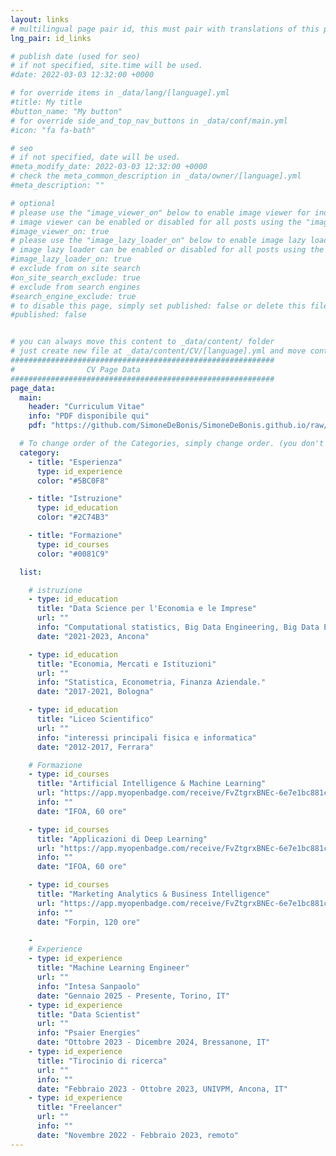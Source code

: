 ```yaml
---
layout: links
# multilingual page pair id, this must pair with translations of this page. (This name must be unique)
lng_pair: id_links

# publish date (used for seo)
# if not specified, site.time will be used.
#date: 2022-03-03 12:32:00 +0000

# for override items in _data/lang/[language].yml
#title: My title
#button_name: "My button"
# for override side_and_top_nav_buttons in _data/conf/main.yml
#icon: "fa fa-bath"

# seo
# if not specified, date will be used.
#meta_modify_date: 2022-03-03 12:32:00 +0000
# check the meta_common_description in _data/owner/[language].yml
#meta_description: ""

# optional
# please use the "image_viewer_on" below to enable image viewer for individual pages or posts (_posts/ or [language]/_posts folders).
# image viewer can be enabled or disabled for all posts using the "image_viewer_posts: true" setting in _data/conf/main.yml.
#image_viewer_on: true
# please use the "image_lazy_loader_on" below to enable image lazy loader for individual pages or posts (_posts/ or [language]/_posts folders).
# image lazy loader can be enabled or disabled for all posts using the "image_lazy_loader_posts: true" setting in _data/conf/main.yml.
#image_lazy_loader_on: true
# exclude from on site search
#on_site_search_exclude: true
# exclude from search engines
#search_engine_exclude: true
# to disable this page, simply set published: false or delete this file
#published: false


# you can always move this content to _data/content/ folder
# just create new file at _data/content/CV/[language].yml and move content below.
###########################################################
#                CV Page Data
###########################################################
page_data:
  main:
    header: "Curriculum Vitae"
    info: "PDF disponibile qui"
    pdf: "https://github.com/SimoneDeBonis/SimoneDeBonis.github.io/raw/main/assets/pdf/CV_Simone_De_Bonis_ita.pdf"

  # To change order of the Categories, simply change order. (you don't need to change list order.)
  category:
    - title: "Esperienza"
      type: id_experience
      color: "#5BC0F8"

    - title: "Istruzione"
      type: id_education
      color: "#2C74B3"

    - title: "Formazione"
      type: id_courses
      color: "#0081C9"

  list:

    # istruzione
    - type: id_education
      title: "Data Science per l'Economia e le Imprese"
      url: ""
      info: "Computational statistics, Big Data Engineering, Big Data Econometrics."
      date: "2021-2023, Ancona"

    - type: id_education
      title: "Economia, Mercati e Istituzioni"
      url: ""
      info: "Statistica, Econometria, Finanza Aziendale."
      date: "2017-2021, Bologna"

    - type: id_education
      title: "Liceo Scientifico"
      url: ""
      info: "interessi principali fisica e informatica"
      date: "2012-2017, Ferrara"

    # Formazione
    - type: id_courses
      title: "Artificial Intelligence & Machine Learning"
      url: "https://app.myopenbadge.com/receive/FvZtgrxBNEc-6e7e1bc881c70fd0eeed0ab7f35f3b0c-d3m8KeZqx-51641983520/heIx-44b5361112e0b13a7cb64e3e1a062ef0-lqmF5u7A-8/public"
      info: ""
      date: "IFOA, 60 ore"

    - type: id_courses
      title: "Applicazioni di Deep Learning"
      url: "https://app.myopenbadge.com/receive/FvZtgrxBNEc-6e7e1bc881c70fd0eeed0ab7f35f3b0c-d3m8KeZqx-51641983520/BiIfnvezJ-0034b39650acd254eb26916bcabc6800-3cUvBJxMthsm-2/public"
      info: ""
      date: "IFOA, 60 ore"

    - type: id_courses
      title: "Marketing Analytics & Business Intelligence"
      url: "https://app.myopenbadge.com/receive/FvZtgrxBNEc-6e7e1bc881c70fd0eeed0ab7f35f3b0c-d3m8KeZqx-51641983520/grhHFS-9be5fb854c73a297d744009314116fbc-9NvfF3GcXQ-2/public"
      info: ""
      date: "Forpin, 120 ore"

    -
    # Experience
    - type: id_experience
      title: "Machine Learning Engineer"
      url: ""
      info: "Intesa Sanpaolo"
      date: "Gennaio 2025 - Presente, Torino, IT"
    - type: id_experience
      title: "Data Scientist"
      url: ""
      info: "Psaier Energies"
      date: "Ottobre 2023 - Dicembre 2024, Bressanone, IT"
    - type: id_experience
      title: "Tirocinio di ricerca"
      url: ""
      info: ""
      date: "Febbraio 2023 - Ottobre 2023, UNIVPM, Ancona, IT"
    - type: id_experience
      title: "Freelancer"
      url: ""
      info: ""
      date: "Novembre 2022 - Febbraio 2023, remoto"
---
```

